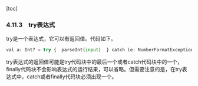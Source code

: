 [toc]

### 4.11.3　try表达式

try是一个表达式，它可以有返回值。代码如下。

```python
val a: Int? = try {  parseInt(input)  } catch (e: NumberFormatException) { null }
```

try表达式的返回值可能是try代码块中的最后一个或者catch代码块中的一个，finally代码块不会影响表达式的运行结果，可以省略。但需要注意的是，在try表达式中，catch或者finally代码块必须出现一个。

